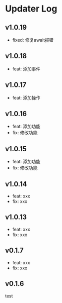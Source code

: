 # Updater Log
## v1.0.19
- fixed: 修复await报错
## v1.0.18
- feat: 添加事件
## v1.0.17
- feat: 添加操作

## v1.0.16

- feat: 添加功能
- fix: 修改功能

## v1.0.15

- feat: 添加功能
- fix: 修改功能

## v1.0.14

- feat: xxx
- fix: xxx

## v1.0.13

- feat: xxx
- fix: xxx

## v0.1.7

- feat: xxx
- fix: xxx

## v0.1.6

test